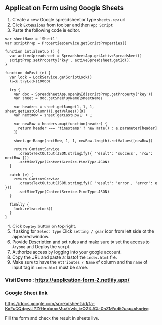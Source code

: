 ## Application Form using Google Sheets
1. Create a new Google spreadsheet or type `sheets.new` url
2. Click `Extensions` from toolbar and then `App Script`
3. Paste the following code in editor.

```
var sheetName = 'Sheet1'
var scriptProp = PropertiesService.getScriptProperties()

function intialSetup () {
  var activeSpreadsheet = SpreadsheetApp.getActiveSpreadsheet()
  scriptProp.setProperty('key', activeSpreadsheet.getId())
}

function doPost (e) {
  var lock = LockService.getScriptLock()
  lock.tryLock(10000)

  try {
    var doc = SpreadsheetApp.openById(scriptProp.getProperty('key'))
    var sheet = doc.getSheetByName(sheetName)

    var headers = sheet.getRange(1, 1, 1, sheet.getLastColumn()).getValues()[0]
    var nextRow = sheet.getLastRow() + 1

    var newRow = headers.map(function(header) {
      return header === 'timestamp' ? new Date() : e.parameter[header]
    })

    sheet.getRange(nextRow, 1, 1, newRow.length).setValues([newRow])

    return ContentService
      .createTextOutput(JSON.stringify({ 'result': 'success', 'row': nextRow }))
      .setMimeType(ContentService.MimeType.JSON)
  }

  catch (e) {
    return ContentService
      .createTextOutput(JSON.stringify({ 'result': 'error', 'error': e }))
      .setMimeType(ContentService.MimeType.JSON)
  }

  finally {
    lock.releaseLock()
  }
}
```
4. Click `Deploy` button on top right.
5. If asking for `Select type` Click `setting / gear` icon from left side of the appeared window.
6. Provide Description and set rules and make sure to set the access to `Anyone` and Deploy the script.
7. Authorize access by logging into your google account.
8. Copy the URL and paste at lastof the `index.html` file.
9. Make sure to have the `Attributes / Name` of column and the `name` of input tag in `index.html` must be same. 

### Visit Demo : https://application-form-2.netlify.app/ ###
### Google Sheet link ###
https://docs.google.com/spreadsheets/d/1a-KoFuCQdgwLIPZfHnckoosMuVVwb_jnOZXJCL-0hZM/edit?usp=sharing

Fill the form and check the result in sheets live.

